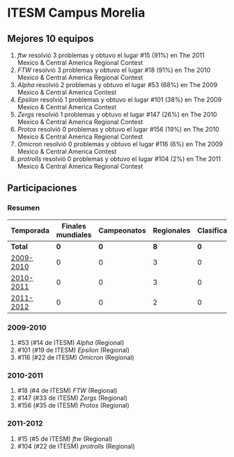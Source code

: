 # ITESM Campus Morelia

## Mejores 10 equipos

1. _ftw_ resolvió 3 problemas y obtuvo el lugar #15 (91%) en The 2011 Mexico & Central America Regional Contest
1. _FTW_ resolvió 3 problemas y obtuvo el lugar #18 (91%) en The 2010 Mexico & Central America Regional Contest
1. _Alpha_ resolvió 2 problemas y obtuvo el lugar #53 (68%) en The 2009 Mexico & Central America Contest
1. _Epsilon_ resolvió 1 problemas y obtuvo el lugar #101 (38%) en The 2009 Mexico & Central America Contest
1. _Zergs_ resolvió 1 problemas y obtuvo el lugar #147 (26%) en The 2010 Mexico & Central America Regional Contest
1. _Protos_ resolvió 0 problemas y obtuvo el lugar #156 (19%) en The 2010 Mexico & Central America Regional Contest
1. _Omicron_ resolvió 0 problemas y obtuvo el lugar #116 (6%) en The 2009 Mexico & Central America Contest
1. _protrolls_ resolvió 0 problemas y obtuvo el lugar #104 (2%) en The 2011 Mexico & Central America Regional Contest

## Participaciones

### Resumen

| Temporada | Finales mundiales | Campeonatos | Regionales | Clasificatorios | Equipos |
| --- | --- | --- | --- | --- | --- |
| **Total** | **0** | **0** | **8** | **0** | **8** |
| [2009-2010](#2009-2010) | 0 | 0 | 3 | 0 | 3 |
| [2010-2011](#2010-2011) | 0 | 0 | 3 | 0 | 3 |
| [2011-2012](#2011-2012) | 0 | 0 | 2 | 0 | 2 |

### 2009-2010

1. #53 (#14 de ITESM) _Alpha_ (Regional)
1. #101 (#19 de ITESM) _Epsilon_ (Regional)
1. #116 (#22 de ITESM) _Omicron_ (Regional)

### 2010-2011

1. #18 (#4 de ITESM) _FTW_ (Regional)
1. #147 (#33 de ITESM) _Zergs_ (Regional)
1. #156 (#35 de ITESM) _Protos_ (Regional)

### 2011-2012

1. #15 (#5 de ITESM) _ftw_ (Regional)
1. #104 (#22 de ITESM) _protrolls_ (Regional)



